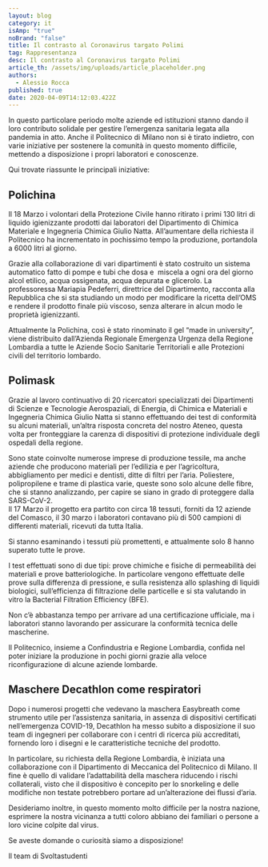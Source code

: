 ```yaml
---
layout: blog
category: it
isAmp: "true"
noBrand: "false"
title: Il contrasto al Coronavirus targato Polimi
tag: Rappresentanza
desc: Il contrasto al Coronavirus targato Polimi
article_th: /assets/img/uploads/article_placeholder.png
authors:
  - Alessio Rocca
published: true
date: 2020-04-09T14:12:03.422Z
---
```

In questo particolare periodo molte aziende ed istituzioni stanno dando il loro contributo solidale per gestire l’emergenza sanitaria legata alla pandemia in atto. Anche il Politecnico di Milano non si è tirato indietro, con varie iniziative per sostenere la comunità in questo momento difficile, mettendo a disposizione i propri laboratori e conoscenze.

Qui trovate riassunte le principali iniziative:

## Polichina

Il 18 Marzo i volontari della Protezione Civile hanno ritirato i primi 130 litri di liquido igienizzante prodotti dai laboratori del Dipartimento di Chimica Materiale e Ingegneria Chimica Giulio Natta. All’aumentare della richiesta il Politecnico ha incrementato in pochissimo tempo la produzione, portandola a 6000 litri al giorno.

Grazie alla collaborazione di vari dipartimenti è stato costruito un sistema automatico fatto di pompe e tubi che dosa e  miscela a ogni ora del giorno alcol etilico, acqua ossigenata, acqua depurata e glicerolo. La professoressa Mariapia Pedeferri, direttrice del Dipartimento, racconta alla Repubblica che si sta studiando un modo per modificare la ricetta dell’OMS e rendere il prodotto finale più viscoso, senza alterare in alcun modo le proprietà igienizzanti.

Attualmente la Polichina, così è stato rinominato il gel “made in university”, viene distribuito dall’Azienda Regionale Emergenza Urgenza della Regione Lombardia a tutte le Aziende Socio Sanitarie Territoriali e alle Protezioni civili del territorio lombardo.

## Polimask

Grazie al lavoro continuativo di 20 ricercatori specializzati dei Dipartimenti di Scienze e Tecnologie Aerospaziali, di Energia, di Chimica e Materiali e Ingegneria Chimica Giulio Natta si stanno effettuando dei test di conformità su alcuni materiali, un’altra risposta concreta del nostro Ateneo, questa volta per fronteggiare la carenza di dispositivi di protezione individuale degli ospedali della regione.

Sono state coinvolte numerose imprese di produzione tessile, ma anche aziende che producono materiali per l’edilizia e per l’agricoltura, abbigliamento per medici e dentisti, ditte di filtri per l’aria. Poliestere, polipropilene e trame di plastica varie, queste sono solo alcune delle fibre, che si stanno analizzando, per capire se siano in grado di proteggere dalla SARS-CoV-2.\
Il 17 Marzo il progetto era partito con circa 18 tessuti, forniti da 12 aziende del Comasco, il 30 marzo i laboratori contavano più di 500 campioni di differenti materiali, ricevuti da tutta Italia.

Si stanno esaminando i tessuti più promettenti, e attualmente solo 8 hanno superato tutte le prove.

I test effettuati sono di due tipi: prove chimiche e fisiche di permeabilità dei materiali e prove batteriologiche. In particolare vengono effettuate delle prove sulla differenza di pressione, e sulla resistenza allo splashing di liquidi biologici, sull’efficienza di filtrazione delle particelle e si sta valutando in vitro la Bacterial Filtration Efficiency (BFE).

Non c’è abbastanza tempo per arrivare ad una certificazione ufficiale, ma i laboratori stanno lavorando per assicurare la conformità tecnica delle mascherine.

Il Politecnico, insieme a Confindustria e Regione Lombardia, confida nel poter iniziare la produzione in pochi giorni grazie alla veloce riconfigurazione di alcune aziende lombarde.

## Maschere Decathlon come respiratori

Dopo i numerosi progetti che vedevano la maschera Easybreath come strumento utile per l’assistenza sanitaria, in assenza di dispositivi certificati nell’emergenza COVID-19, Decathlon ha messo subito a disposizione il suo team di ingegneri per collaborare con i centri di ricerca più accreditati, fornendo loro i disegni e le caratteristiche tecniche del prodotto.

In particolare, su richiesta della Regione Lombardia, è iniziata una collaborazione con il Dipartimento di Meccanica del Politecnico di Milano. Il fine è quello di validare l’adattabilità della maschera riducendo i rischi collaterali, visto che il dispositivo è concepito per lo snorkeling e delle modifiche non testate potrebbero portare ad un’alterazione dei flussi d’aria.

Desideriamo inoltre, in questo momento molto difficile per la nostra nazione, esprimere la nostra vicinanza a tutti coloro abbiano dei familiari o persone a loro vicine colpite dal virus.

Se aveste domande o curiosità siamo a disposizione!

Il team di Svoltastudenti